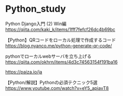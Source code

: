 # Python_study
Python Django入門 (2) Win編
https://qiita.com/kaki_k/items/1fff7fefcf26dc4b69bc

【Python】QRコードをローカル処理で作成するコード
https://blog.nyanco.me/python-generate-qr-code/

pythonでローカルwebサーバを立ち上げる
https://qiita.com/okhrn/items/4d3c74563154f191ba16

https://paiza.io/ja

【Python/解説】Pythonの必須テクニック5選
https://www.youtube.com/watch?v=eY5_apiavT8
